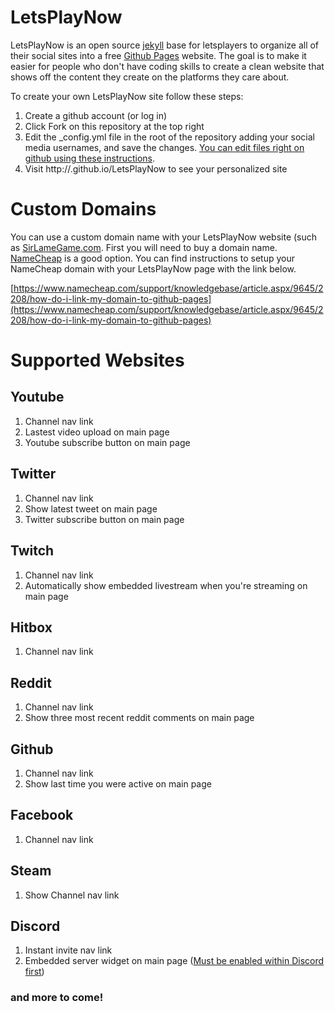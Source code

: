 # LetsPlayNow

LetsPlayNow is an open source [jekyll](https://jekyllrb.com/) base for letsplayers to organize all of their social sites into a free [Github Pages](https://pages.github.com/) website. The goal is to make it easier for people who don't have coding skills to create a clean website that shows off the content they create on the platforms they care about.

To create your own LetsPlayNow site follow these steps:

1. Create a github account (or log in)
1. Click Fork on this repository at the top right
1. Edit the _config.yml file in the root of the repository adding your social media usernames, and save the changes. [You can edit files right on github using these instructions](https://help.github.com/articles/editing-files-in-your-repository/).
1. Visit http://<github username>.github.io/LetsPlayNow to see your personalized site

# Custom Domains

You can use a custom domain name with your LetsPlayNow website (such as [SirLameGame.com](https://sirlamegame.com). First you will need to buy a domain name. [NameCheap](https://namecheap.com) is a good option. You can find instructions to setup your NameCheap domain with your LetsPlayNow page with the link below.

[https://www.namecheap.com/support/knowledgebase/article.aspx/9645/2208/how-do-i-link-my-domain-to-github-pages](https://www.namecheap.com/support/knowledgebase/article.aspx/9645/2208/how-do-i-link-my-domain-to-github-pages)

# Supported Websites

## Youtube
1. Channel nav link
1. Lastest video upload on main page
1. Youtube subscribe button on main page

## Twitter
1. Channel nav link
1. Show latest tweet on main page
1. Twitter subscribe button on main page

## Twitch
1. Channel nav link
1. Automatically show embedded livestream when you're streaming on main page

## Hitbox
1. Channel nav link

## Reddit
1. Channel nav link
1. Show three most recent reddit comments on main page

## Github
1. Channel nav link
1. Show last time you were active on main page

## Facebook
1. Channel nav link

## Steam
1. Show Channel nav link

## Discord
1. Instant invite nav link
1. Embedded server widget on main page ([Must be enabled within Discord first](https://blog.discordapp.com/add-the-discord-widget-to-your-site/))


### and more to come!